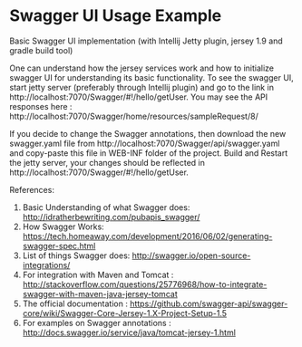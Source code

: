 # Swagger UI Usage Example
Basic Swagger UI implementation (with Intellij Jetty plugin, jersey 1.9 and gradle build tool)

One can understand how the jersey services work and how to initialize swagger UI for understanding its basic functionality.
To see the swagger UI, start jetty server (preferably through Intellij plugin) and go to the link in http://localhost:7070/Swagger/#!/hello/getUser. You may see the API responses here : http://localhost:7070/Swagger/home/resources/sampleRequest/8/

If you decide to change the Swagger annotations, then download the new swagger.yaml file from http://localhost:7070/Swagger/api/swagger.yaml and copy-paste this file in WEB-INF folder of the project.
Build and Restart the jetty server, your changes should be reflected in http://localhost:7070/Swagger/#!/hello/getUser.

References:
1. Basic Understanding of what Swagger does: http://idratherbewriting.com/pubapis_swagger/
2. How Swagger Works: https://tech.homeaway.com/development/2016/06/02/generating-swagger-spec.html
3. List of things Swagger does: http://swagger.io/open-source-integrations/
4. For integration with Maven and Tomcat : http://stackoverflow.com/questions/25776968/how-to-integrate-swagger-with-maven-java-jersey-tomcat
5. The official documentation : https://github.com/swagger-api/swagger-core/wiki/Swagger-Core-Jersey-1.X-Project-Setup-1.5
6. For examples on Swagger annotations : http://docs.swagger.io/service/java/tomcat-jersey-1.html
